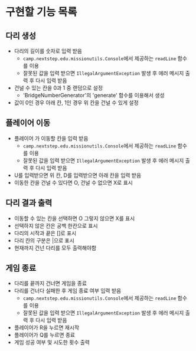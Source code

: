 # 구현할 기능 목록

## 다리 생성
- 다리의 길이를 숫자로 입력 받음
  - `camp.nextstep.edu.missionutils.Console`에서 제공하는 `readLine` 함수를 이용
  - 잘못된 값을 입력 받으면 `IllegalArgumentException` 발생 후 에러 메시지 출력 후 다시 입력 받음
- 건널 수 있는 칸을 0과 1 중 랜덤으로 설정
  - 'BridgeNumberGenerator'의 'generate' 함수를 이용해서 생성
- 값이 0인 경우 아래 칸, 1인 경우 위 칸을 건널 수 있게 설정

## 플레이어 이동
- 플레이어 가 이동할 칸을 입력 받음
  - `camp.nextstep.edu.missionutils.Console`에서 제공하는 `readLine` 함수를 이용
  - 잘못된 값을 입력 받으면 `IllegalArgumentException` 발생 후 에러 메시지 출력 후 다시 입력 받음
- U를 입력받으면 위 칸, D를 입력받으면 아래 칸을 입력 받음
- 이동한 칸을 건널 수 있다면 O, 건널 수 없으면 X로 표시

## 다리 결과 출력
- 이동할 수 있는 칸을 선택하면 O 그렇지 않으면 X를 표시
- 선택하지 않은 칸은 공백 한칸으로 표시
- 다리의 시작과 끝은 []로 표시
- 다리 칸의 구분은 |으로 표시
- 현재까지 건넌 다리를 모두 출력해야함

## 게임 종료
- 다리를 끝까지 건너면 게임을 종료
- 다리를 건너다 실패한 후 게임 종료 여부 입력 받음
  - `camp.nextstep.edu.missionutils.Console`에서 제공하는 `readLine` 함수를 이용
  - 잘못된 값을 입력 받으면 `IllegalArgumentException` 발생 후 에러 메시지 출력 후 다시 입력 받음
- 플레이어가 R을 누르면 재시작
- 플레이어가 Q를 누르면 종료
- 게임 성공 여부 및 시도한 횟수 출력